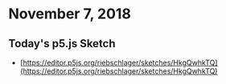 # November 7, 2018

## Today's p5.js Sketch

- [https://editor.p5js.org/riebschlager/sketches/HkgQwhkTQ](https://editor.p5js.org/riebschlager/sketches/HkgQwhkTQ)
